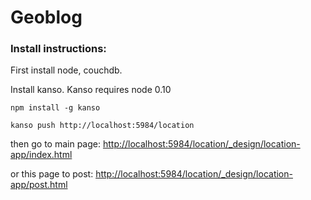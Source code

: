 Geoblog
=======

### Install instructions:

First install node, couchdb.

Install kanso. Kanso requires node 0.10

```shell
npm install -g kanso
```

```shell
kanso push http://localhost:5984/location
```

then go to main page:
[http://localhost:5984/location/_design/location-app/index.html](http://localhost:5984/location/_design/location-app/index.html)

or this page to post:
[http://localhost:5984/location/_design/location-app/post.html](http://localhost:5984/location/_design/location-app/post.html)
